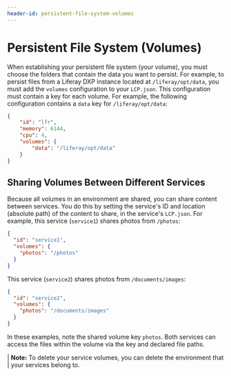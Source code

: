 ```yaml
---
header-id: persistent-file-system-volumes
---
```


# Persistent File System (Volumes)

When establishing your persistent file system (your volume), you must choose the 
folders that contain the data you want to persist. For example, to persist files 
from a Liferay DXP instance located at `/liferay/opt/data`, you must add the 
`volumes` configuration to your `LCP.json`. This configuration must contain a 
key for each volume. For example, the following configuration contains a `data` 
key for `/liferay/opt/data`: 

```json
{
    "id": "lfr",
    "memory": 6144,
    "cpu": 4,
    "volumes": {
        "data": "/liferay/opt/data"
    }
}
```

## Sharing Volumes Between Different Services

Because all volumes in an environment are shared, you can share content between 
services. You do this by setting the service's ID and location (absolute path) 
of the content to share, in the service's `LCP.json`. For example, this service 
(`service1`) shares photos from `/photos`: 

```json
{
  "id": "service1",
  "volumes": {
    "photos": "/photos"
  }
}
```

This service (`service2`) shares photos from `/documents/images`: 

```json
{
  "id": "service2",
  "volumes": {
    "photos": "/documents/images"
  }
}
```

In these examples, note the shared volume key `photos`. Both services can access
the files within the volume via the key and declared file paths. 

| **Note:** To delete your service volumes, you can delete the environment that 
| your services belong to. 
